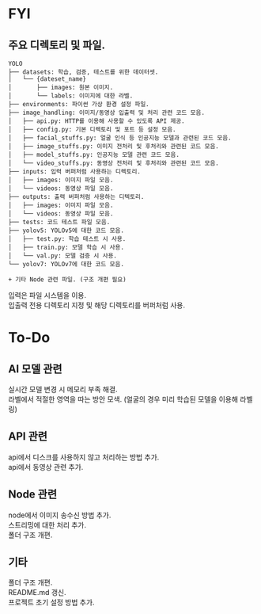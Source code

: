 # **FYI**
## **주요 디렉토리 및 파일.**
```
YOLO
├── datasets: 학습, 검증, 테스트를 위한 데이터셋.
│   └── {dateset_name}
│       ├── images: 원본 이미지.
│       └── labels: 이미지에 대한 라벨.
├── environments: 파이썬 가상 환경 설정 파일.
├── image_handling: 이미지/동영상 입출력 및 처리 관련 코드 모음.
│   ├── api.py: HTTP를 이용해 사용할 수 있도록 API 제공.
│   ├── config.py: 기본 디렉토리 및 포트 등 설정 모음.
│   ├── facial_stuffs.py: 얼굴 인식 등 인공지능 모델과 관련된 코드 모음.
│   ├── image_stuffs.py: 이미지 전처리 및 후처리와 관련된 코드 모음.
│   ├── model_stuffs.py: 인공지능 모델 관련 코드 모음.
│   └── video_stuffs.py: 동영상 전처리 및 후처리와 관련된 코드 모음.
├── inputs: 입력 버퍼처럼 사용하는 디렉토리.
│   ├── images: 이미지 파일 모음.
│   └── videos: 동영상 파일 모음.
├── outputs: 출력 버퍼처럼 사용하는 디텍토리.
│   ├── images: 이미지 파일 모음.
│   └── videos: 동영상 파일 모음.
├── tests: 코드 테스트 파일 모음.
├── yolov5: YOLOv5에 대한 코드 모음.
│   ├── test.py: 학습 테스트 시 사용.
│   ├── train.py: 모델 학습 시 사용.
│   └── val.py: 모델 검증 시 사용.
└── yolov7: YOLOv7에 대한 코드 모음.

+ 기타 Node 관련 파일. (구조 개편 필요)
```

입력은 파일 시스템을 이용.  
입출력 전용 디렉토리 지정 및 해당 디렉토리를 버퍼처럼 사용.  

# **To-Do**
## AI 모델 관련 
실시간 모델 변경 시 메모리 부족 해결.  
라벨에서 적절한 영역을 따는 방안 모색. (얼굴의 경우 미리 학습된 모델을 이용해 라벨링)  

## API 관련
api에서 디스크를 사용하지 않고 처리하는 방법 추가.  
api에서 동영상 관련 추가.  

## Node 관련
node에서 이미지 송수신 방법 추가.  
스트리밍에 대한 처리 추가.  
폴더 구조 개편.  

## 기타
폴더 구조 개편.  
README.md 갱신.  
프로젝트 초기 설정 방법 추가.  
